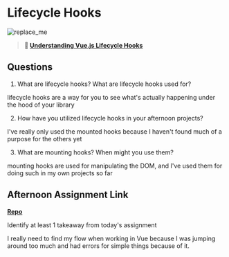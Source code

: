 # Lifecycle Hooks

![replace_me](https://codeworks.blob.core.windows.net/public/assets/img/illustrations/placeholder.svg)

> **📖 [Understanding Vue.js Lifecycle Hooks](https://codeworksacademy.com/fs-student-guide/resources/wk6/03-Vue-Lifecycle-Hooks)**

## Questions

1. What are lifecycle hooks? What are lifecycle hooks used for?

lifecycle hooks are a way for you to see what's actually happening under the hood of your library

2. How have you utilized lifecycle hooks in your afternoon projects?

I've really only used the mounted hooks because I haven't found much of a purpose for the others yet

3. What are mounting hooks? When might you use them?

mounting hooks are used for manipulating the DOM, and I've used them for doing such in my own projects so far

## Afternoon Assignment Link

**[Repo](https://github.com/JoeCalvi/gregslist_vue)**

Identify at least 1 takeaway from today's assignment

I really need to find my flow when working in Vue because I was jumping around too much and had errors for simple things because of it.
